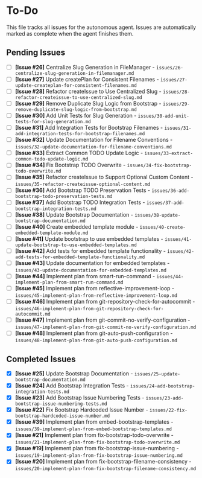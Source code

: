 # To-Do

This file tracks all issues for the autonomous agent. Issues are automatically marked as complete when the agent finishes them.

## Pending Issues
- [ ] **[Issue #26]** Centralize Slug Generation in FileManager - `issues/26-centralize-slug-generation-in-filemanager.md`
- [ ] **[Issue #27]** Update createPlan for Consistent Filenames - `issues/27-update-createplan-for-consistent-filenames.md`
- [ ] **[Issue #28]** Refactor createIssue to Use Centralized Slug - `issues/28-refactor-createissue-to-use-centralized-slug.md`
- [ ] **[Issue #29]** Remove Duplicate Slug Logic from Bootstrap - `issues/29-remove-duplicate-slug-logic-from-bootstrap.md`
- [ ] **[Issue #30]** Add Unit Tests for Slug Generation - `issues/30-add-unit-tests-for-slug-generation.md`
- [ ] **[Issue #31]** Add Integration Tests for Bootstrap Filenames - `issues/31-add-integration-tests-for-bootstrap-filenames.md`
- [ ] **[Issue #32]** Update Documentation for Filename Conventions - `issues/32-update-documentation-for-filename-conventions.md`
- [ ] **[Issue #33]** Extract Common TODO Update Logic - `issues/33-extract-common-todo-update-logic.md`
- [ ] **[Issue #34]** Fix Bootstrap TODO Overwrite - `issues/34-fix-bootstrap-todo-overwrite.md`
- [ ] **[Issue #35]** Refactor createIssue to Support Optional Custom Content - `issues/35-refactor-createissue-optional-content.md`
- [ ] **[Issue #36]** Add Bootstrap TODO Preservation Tests - `issues/36-add-bootstrap-todo-preservation-tests.md`
- [ ] **[Issue #37]** Add Bootstrap TODO Integration Tests - `issues/37-add-bootstrap-integration-tests.md`
- [ ] **[Issue #38]** Update Bootstrap Documentation - `issues/38-update-bootstrap-documentation.md`
- [ ] **[Issue #40]** Create embedded template module - `issues/40-create-embedded-template-module.md`
- [ ] **[Issue #41]** Update bootstrap to use embedded templates - `issues/41-update-bootstrap-to-use-embedded-templates.md`
- [ ] **[Issue #42]** Add tests for embedded template functionality - `issues/42-add-tests-for-embedded-template-functionality.md`
- [ ] **[Issue #43]** Update documentation for embedded templates - `issues/43-update-documentation-for-embedded-templates.md`
- [ ] **[Issue #44]** Implement plan from smart-run-command - `issues/44-implement-plan-from-smart-run-command.md`
- [ ] **[Issue #45]** Implement plan from reflective-improvement-loop - `issues/45-implement-plan-from-reflective-improvement-loop.md`
- [ ] **[Issue #46]** Implement plan from git-repository-check-for-autocommit - `issues/46-implement-plan-from-git-repository-check-for-autocommit.md`
- [ ] **[Issue #47]** Implement plan from git-commit-no-verify-configuration - `issues/47-implement-plan-from-git-commit-no-verify-configuration.md`
- [ ] **[Issue #48]** Implement plan from git-auto-push-configuration - `issues/48-implement-plan-from-git-auto-push-configuration.md`

## Completed Issues
- [x] **[Issue #25]** Update Bootstrap Documentation - `issues/25-update-bootstrap-documentation.md`
- [x] **[Issue #24]** Add Bootstrap Integration Tests - `issues/24-add-bootstrap-integration-tests.md`
- [x] **[Issue #23]** Add Bootstrap Issue Numbering Tests - `issues/23-add-bootstrap-issue-numbering-tests.md`
- [x] **[Issue #22]** Fix Bootstrap Hardcoded Issue Number - `issues/22-fix-bootstrap-hardcoded-issue-number.md`
- [x] **[Issue #39]** Implement plan from embed-bootstrap-templates - `issues/39-implement-plan-from-embed-bootstrap-templates.md`
- [x] **[Issue #21]** Implement plan from fix-bootstrap-todo-overwrite - `issues/21-implement-plan-from-fix-bootstrap-todo-overwrite.md`
- [x] **[Issue #19]** Implement plan from fix-bootstrap-issue-numbering - `issues/19-implement-plan-from-fix-bootstrap-issue-numbering.md`
- [x] **[Issue #20]** Implement plan from fix-bootstrap-filename-consistency - `issues/20-implement-plan-from-fix-bootstrap-filename-consistency.md`
